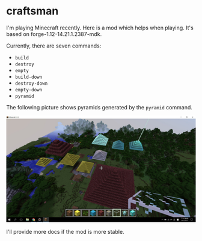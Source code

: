 # craftsman

I'm playing Minecraft recently. Here is a mod which helps when playing. It's based on forge-1.12-14.21.1.2387-mdk. 

Currently, there are seven commands: 

- `build`
- `destroy`
- `empty`
- `build-down`
- `destroy-down`
- `empty-down`
- `pyramid`

The following picture shows pyramids generated by the `pyramid` command.

![pyramids](docs/images/pyramid_command.jpg)

I'll provide more docs if the mod is more stable.